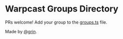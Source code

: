 # Warpcast Groups Directory

PRs welcome! Add your group to the [groups.ts](data/groups.ts) file.

Made by [@grin](https://warpcast.com/grin).
